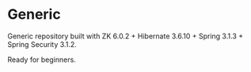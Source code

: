 Generic
=======

Generic repository built with ZK 6.0.2 + Hibernate 3.6.10 + Spring 3.1.3 + Spring Security 3.1.2.

Ready for beginners.
